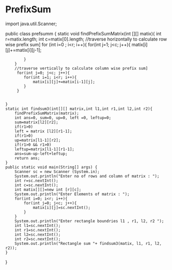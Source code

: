 # PrefixSum
import java.util.Scanner;

public class prefsumm {
    static void findPrefixSumMatrix(int [][] matix){
        int r=matix.length; 
        int c=matix[0].length;
        //traverse horizontally to calculate row wise prefix sum]
        for (int i=0 ; i<r; i++){
            for(int j=1; j<c; j++){
                matix[i][j]+=matix[i][j-1];

            }
        }
        //traverse vertically to calculate column wise prefix sum]
         for(int j=0; j<c; j++){
            for(int i=1; i<r; i++){
                matix[i][j]+=matix[i-1][j];
            }
         }


    }
    static int findsum3(int[][] matrix,int l1,int r1,int l2,int r2){ 
        findPrefixSumMatrix(matrix);
        int ans=0, sum=0, up=0, left =0, leftup=0;
        sum=matrix[l2][r2];
        if(r1>0)
        left = matrix [l2][r1-1];
        if(r1>0)
        up=matrix[l1-1][r2];
        if(r1>0 && r1>0)
        leftup=matrix[l1-1][r1-1];
        ans=sum-up-left+leftup;
        return ans;  
    }
    public static void main(String[] args) {
        Scanner sc = new Scanner (System.in);
        System.out.println("Enter no of rows and column of matrix : ");
        int r=sc.nextInt(); 
        int c=sc.nextInt(); 
        int matix[][]=new int [r][c];
        System.out.println("Enter Elements of matrix : ");
        for(int i=0; i<r; i++){
            for(int j=0; j<c; j++){
                matix[i][j]=sc.nextInt(); 
            }
        }
        System.out.println("Enter rectangle boundries l1 , r1, l2, r2 ");
        int l1=sc.nextInt(); 
        int r1=sc.nextInt(); 
        int l2=sc.nextInt(); 
        int r2=sc.nextInt(); 
        System.out.println("Rectangle sum "+ findsum3(matix, l1, r1, l2, r2));
    }
}
